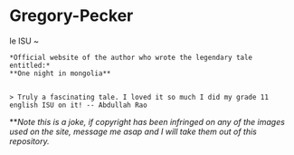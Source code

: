 # Gregory-Pecker
le ISU ~
```
*Official website of the author who wrote the legendary tale entitled:*
**One night in mongolia**


> Truly a fascinating tale. I loved it so much I did my grade 11 english ISU on it! -- Abdullah Rao
```

***Note this is a joke, if copyright has been infringed on any of the images used on the site, message me asap and I will take them out of this repository.*
